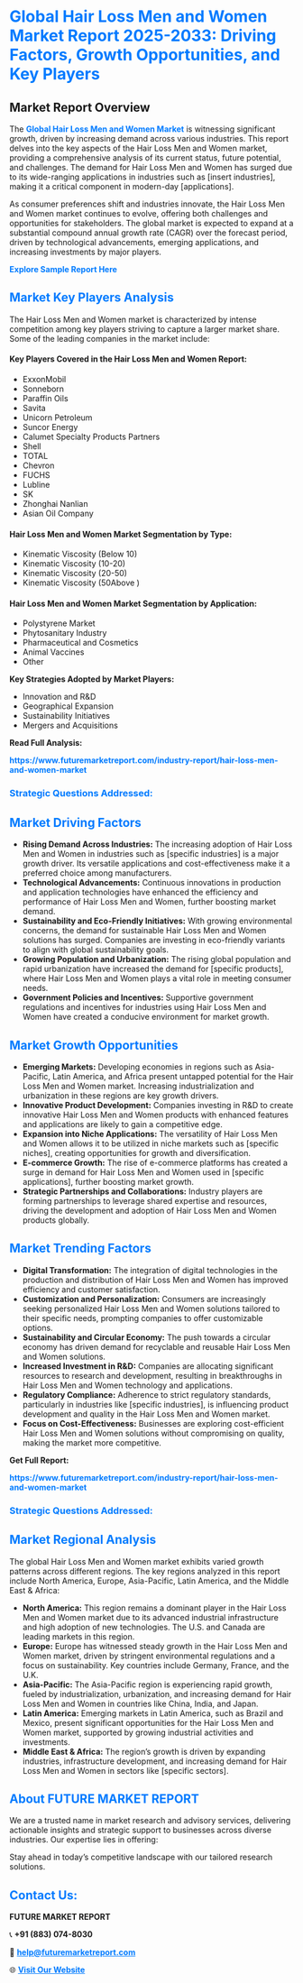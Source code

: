 <h1 style="color: #007BFF;">Global Hair Loss Men and Women Market Report 2025-2033: Driving Factors, Growth Opportunities, and Key Players</h1>

<section id="overview">
<h2>Market Report Overview</h2>
<p>The <a href="https://www.futuremarketreport.com/industry-report/hair-loss-men-and-women-market" style="color: #007BFF; text-decoration: none;"><strong>Global Hair Loss Men and Women Market</strong></a> is witnessing significant growth, driven by increasing demand across various industries. This report delves into the key aspects of the Hair Loss Men and Women market, providing a comprehensive analysis of its current status, future potential, and challenges. The demand for Hair Loss Men and Women has surged due to its wide-ranging applications in industries such as [insert industries], making it a critical component in modern-day [applications].</p>
<p>As consumer preferences shift and industries innovate, the Hair Loss Men and Women market continues to evolve, offering both challenges and opportunities for stakeholders. The global market is expected to expand at a substantial compound annual growth rate (CAGR) over the forecast period, driven by technological advancements, emerging applications, and increasing investments by major players.</p>
</section>

<section id="overview">
<p><a href="https://www.futuremarketreport.com/request-sample/reportId=35132" style="color: #007BFF; text-decoration: none;"><strong>Explore Sample Report Here</strong></a></p>
</section>

<section id="key-players">
<h2 style="color: #007BFF;">Market Key Players Analysis</h2>
<p>The Hair Loss Men and Women market is characterized by intense competition among key players striving to capture a larger market share. Some of the leading companies in the market include:</p>
<h4>Key Players Covered in the Hair Loss Men and Women Report:</h4>
<ul><li>ExxonMobil</li><li>Sonneborn</li><li>Paraffin Oils</li><li>Savita</li><li>Unicorn Petroleum</li><li>Suncor Energy</li><li>Calumet Specialty Products Partners</li><li>Shell</li><li>TOTAL</li><li>Chevron</li><li>FUCHS</li><li>Lubline</li><li>SK</li><li>Zhonghai Nanlian</li><li>Asian Oil Company</li></ul>
<h4>Hair Loss Men and Women Market Segmentation by Type:</h4>
<ul><li>Kinematic Viscosity (Below 10)</li><li>Kinematic Viscosity (10-20)</li><li>Kinematic Viscosity (20-50)</li><li>Kinematic Viscosity (50Above )</li></ul>

<h4>Hair Loss Men and Women Market Segmentation by Application:</h4>
<ul><li>Polystyrene Market</li><li>Phytosanitary Industry</li><li>Pharmaceutical and Cosmetics</li><li>Animal Vaccines</li><li>Other</li></ul>
<p><strong>Key Strategies Adopted by Market Players:</strong></p>
<ul>
<li>Innovation and R&D</li>
<li>Geographical Expansion</li>
<li>Sustainability Initiatives</li>
<li>Mergers and Acquisitions</li>
</ul>
</section>

<section>
<p><strong>Read Full Analysis: </strong></p><a href="https://www.futuremarketreport.com/industry-report/hair-loss-men-and-women-market" style="color: #007BFF; text-decoration: none;"><strong>https://www.futuremarketreport.com/industry-report/hair-loss-men-and-women-market</strong></a>
<h3 style="color: #007BFF;">Strategic Questions Addressed:</h3>
</section>

<section id="driving-factors">
<h2 style="color: #007BFF;">Market Driving Factors</h2>
<ul>
<li><strong>Rising Demand Across Industries:</strong> The increasing adoption of Hair Loss Men and Women in industries such as [specific industries] is a major growth driver. Its versatile applications and cost-effectiveness make it a preferred choice among manufacturers.</li>
<li><strong>Technological Advancements:</strong> Continuous innovations in production and application technologies have enhanced the efficiency and performance of Hair Loss Men and Women, further boosting market demand.</li>
<li><strong>Sustainability and Eco-Friendly Initiatives:</strong> With growing environmental concerns, the demand for sustainable Hair Loss Men and Women solutions has surged. Companies are investing in eco-friendly variants to align with global sustainability goals.</li>
<li><strong>Growing Population and Urbanization:</strong> The rising global population and rapid urbanization have increased the demand for [specific products], where Hair Loss Men and Women plays a vital role in meeting consumer needs.</li>
<li><strong>Government Policies and Incentives:</strong> Supportive government regulations and incentives for industries using Hair Loss Men and Women have created a conducive environment for market growth.</li>
</ul>
</section>

<section id="growth-opportunities">
<h2 style="color: #007BFF;">Market Growth Opportunities</h2>
<ul>
<li><strong>Emerging Markets:</strong> Developing economies in regions such as Asia-Pacific, Latin America, and Africa present untapped potential for the Hair Loss Men and Women market. Increasing industrialization and urbanization in these regions are key growth drivers.</li>
<li><strong>Innovative Product Development:</strong> Companies investing in R&D to create innovative Hair Loss Men and Women products with enhanced features and applications are likely to gain a competitive edge.</li>
<li><strong>Expansion into Niche Applications:</strong> The versatility of Hair Loss Men and Women allows it to be utilized in niche markets such as [specific niches], creating opportunities for growth and diversification.</li>
<li><strong>E-commerce Growth:</strong> The rise of e-commerce platforms has created a surge in demand for Hair Loss Men and Women used in [specific applications], further boosting market growth.</li>
<li><strong>Strategic Partnerships and Collaborations:</strong> Industry players are forming partnerships to leverage shared expertise and resources, driving the development and adoption of Hair Loss Men and Women products globally.</li>
</ul>
</section>

<section id="trending-factors">
<h2 style="color: #007BFF;">Market Trending Factors</h2>
<ul>
<li><strong>Digital Transformation:</strong> The integration of digital technologies in the production and distribution of Hair Loss Men and Women has improved efficiency and customer satisfaction.</li>
<li><strong>Customization and Personalization:</strong> Consumers are increasingly seeking personalized Hair Loss Men and Women solutions tailored to their specific needs, prompting companies to offer customizable options.</li>
<li><strong>Sustainability and Circular Economy:</strong> The push towards a circular economy has driven demand for recyclable and reusable Hair Loss Men and Women solutions.</li>
<li><strong>Increased Investment in R&D:</strong> Companies are allocating significant resources to research and development, resulting in breakthroughs in Hair Loss Men and Women technology and applications.</li>
<li><strong>Regulatory Compliance:</strong> Adherence to strict regulatory standards, particularly in industries like [specific industries], is influencing product development and quality in the Hair Loss Men and Women market.</li>
<li><strong>Focus on Cost-Effectiveness:</strong> Businesses are exploring cost-efficient Hair Loss Men and Women solutions without compromising on quality, making the market more competitive.</li>
</ul>
</section>

<section>
<p><strong>Get Full Report: </strong></p><a href="https://www.futuremarketreport.com/industry-report/hair-loss-men-and-women-market" style="color: #007BFF; text-decoration: none;"><strong>https://www.futuremarketreport.com/industry-report/hair-loss-men-and-women-market</strong></a>
<h3 style="color: #007BFF;">Strategic Questions Addressed:</h3>
</section>


<section id="regional-analysis">
<h2 style="color: #007BFF;">Market Regional Analysis</h2>
<p>The global Hair Loss Men and Women market exhibits varied growth patterns across different regions. The key regions analyzed in this report include North America, Europe, Asia-Pacific, Latin America, and the Middle East & Africa:</p>
<ul>
<li><strong>North America:</strong> This region remains a dominant player in the Hair Loss Men and Women market due to its advanced industrial infrastructure and high adoption of new technologies. The U.S. and Canada are leading markets in this region.</li>
<li><strong>Europe:</strong> Europe has witnessed steady growth in the Hair Loss Men and Women market, driven by stringent environmental regulations and a focus on sustainability. Key countries include Germany, France, and the U.K.</li>
<li><strong>Asia-Pacific:</strong> The Asia-Pacific region is experiencing rapid growth, fueled by industrialization, urbanization, and increasing demand for Hair Loss Men and Women in countries like China, India, and Japan.</li>
<li><strong>Latin America:</strong> Emerging markets in Latin America, such as Brazil and Mexico, present significant opportunities for the Hair Loss Men and Women market, supported by growing industrial activities and investments.</li>
<li><strong>Middle East & Africa:</strong> The region’s growth is driven by expanding industries, infrastructure development, and increasing demand for Hair Loss Men and Women in sectors like [specific sectors].</li>
</ul>
</section>

<footer>
<h2 style="color: #007BFF;">About FUTURE MARKET REPORT</h2>
<p>We are a trusted name in market research and advisory services, delivering actionable insights and strategic support to businesses across diverse industries. Our expertise lies in offering:</p>

<p>Stay ahead in today’s competitive landscape with our tailored research solutions.</p>

<h2 style="color: #007BFF;">Contact Us:</h2>
<p><strong>FUTURE MARKET REPORT</strong></p>
<p>📞 <strong>+91 (883) 074-8030</strong></p>
<p>📧 <strong><a href="mailto:help@futuremarketreport.com" style="color: #007BFF;">help@futuremarketreport.com</a></strong></p>
<p>🌐 <strong><a href="https://www.futuremarketreport.com/" style="color: #007BFF;">Visit Our Website</a></strong></p>
</footer>